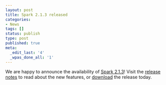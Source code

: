 ```yaml
---
layout: post
title: Spark 2.1.3 released
categories:
- News
tags: []
status: publish
type: post
published: true
meta:
  _edit_last: '4'
  _wpas_done_all: '1'
---
```

We are happy to announce the availability of <a href="{{site.baseurl}}/releases/spark-release-2-1-3.html" title="Spark Release 2.1.3">Spark 2.1.3</a>! Visit the <a href="{{site.baseurl}}/releases/spark-release-2-1-3.html" title="Spark Release 2.1.3">release notes</a> to read about the new features, or <a href="{{site.baseurl}}/downloads.html">download</a> the release today.
